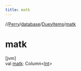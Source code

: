 ```yaml
---
title: matk
---
```

//[Perry](../../../index.html)/[database](../index.html)/[DueyItems](index.html)/[matk](matk.html)



# matk



[jvm]\
val [matk](matk.html): Column&lt;[Int](https://kotlinlang.org/api/latest/jvm/stdlib/kotlin/-int/index.html)&gt;




